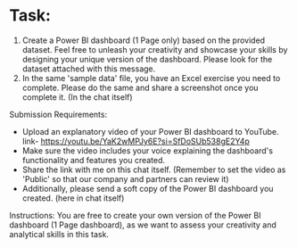 # Task: 
1. Create a Power BI dashboard (1 Page only) based on the provided dataset. Feel free to unleash your creativity and showcase your skills by designing your unique version of the dashboard. Please look for the dataset attached with this message.
2. In the same 'sample data' file, you have an Excel exercise you need to complete. Please do the same and share a screenshot once you complete it. (In the chat itself)

Submission Requirements:
 - Upload an explanatory video of your Power BI dashboard to YouTube.
link- https://youtu.be/YaK2wMPJy6E?si=SfDoSUb538gE2Y4p 
 - Make sure the video includes your voice explaining the dashboard's functionality and features you created.
- Share the link with me on this chat itself. (Remember to set the video as 'Public' so that our company and partners can review it)
 - Additionally, please send a soft copy of the Power BI dashboard you created. (here in chat itself)

Instructions: 
You are free to create your own version of the Power BI dashboard (1 Page dashboard), as we want to assess your creativity and analytical skills in this task.

